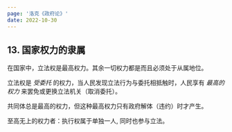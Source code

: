 ```yaml
---
page: '洛克《政府论》'
date: 2022-10-30
---
```


## 13. 国家权力的隶属

在国家中，立法权是最高权力。其余一切权力都是而且必须处于从属地位。

立法权是 _受委托_ 的权力，当人民发现立法行为与委托相抵触时，人民享有 _最高的权力_ 来罢免或更换立法机关（取消委托）。

共同体总是最高的权力，但这种最高权力只有政府解体（违约）时才产生。

至高无上的权力者：执行权属于单独一人, 同时也参与立法。
